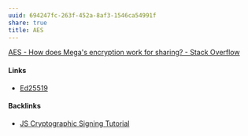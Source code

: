 ```yaml
---
uuid: 694247fc-263f-452a-8af3-1546ca54991f
share: true
title: AES
---
```

[AES - How does Mega's encryption work for sharing? - Stack Overflow](https://stackoverflow.com/questions/18346054/how-does-megas-encryption-work-for-sharing)


#### Links

* [Ed25519](../f4a2bcb6-51c5-42ba-9f95-b08a0e5a4730)

#### Backlinks

* [JS Cryptographic Signing Tutorial](/be82e67e-13f4-4c86-b3ec-b32852c54e2b)